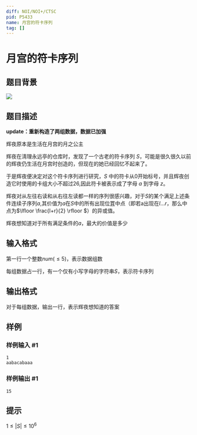 ```yaml
---
diff: NOI/NOI+/CTSC
pid: P5433
name: 月宫的符卡序列
tag: []
---
```

# 月宫的符卡序列
## 题目背景

![](https://cdn.luogu.com.cn/upload/pic/60728.png)

## 题目描述

**update：重新构造了两组数据，数据已加强**

辉夜原本是生活在月宫的月之公主

辉夜在淸理永远亭的仓库时，发现了一个古老的符卡序列 $S$，可能是很久很久以前的辉夜仍生活在月宫时创造的，但现在的她已经回忆不起来了。

于是辉夜便决定对这个符卡序列进行研究，$S$ 中的符卡从0开始标号，并且辉夜创造它时使用的卡组大小不超过26,因此符卡被表示成了字母 $a$ 到字母 $z$。

辉夜对从左往右读和从右往左读都一样的序列很感兴趣，对于$S$的某个满足上述条件连续子序列$a$,其价值为$a$在$S$中的所有出现位罝中点（即若a出现在$l...r$，那么中点为$\lfloor  \frac{l+r}{2} \rfloor $）的异或值。


辉夜想知道对于所有满足条件的$a$，最大的价值是多少

## 输入格式

第一行一个整数$num$($≤5$)，表示数据组数

每组数据占一行，有一个仅有小写字母的字符串$S$，表示符卡序列
## 输出格式

对于每组数据，输出一行，表示辉夜想知道的答案
## 样例

### 样例输入 #1
```
1
aabacabaaa
```
### 样例输出 #1
```
15
```
## 提示

$1≤|S|≤10^6$
